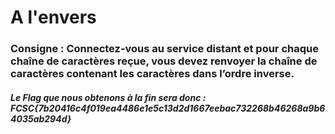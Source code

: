 # A l'envers 

### Consigne : Connectez-vous au service distant et pour chaque chaîne de caractères reçue, vous devez renvoyer la chaîne de caractères contenant les caractères dans l’ordre inverse.

##### Le Flag que nous obtenons à la fin sera donc : FCSC{7b20416c4f019ea4486e1e5c13d2d1667eebac732268b46268a9b64035ab294d}
